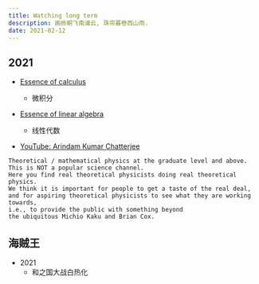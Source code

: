```yaml
---
title: Watching long term
description: 画栋朝飞南浦云, 珠帘暮卷西山雨.
date: 2021-02-12
---
```


## 2021

* [Essence of calculus](https://www.youtube.com/playlist?list=PLZHQObOWTQDMsr9K-rj53DwVRMYO3t5Yr)
  - 微积分

* [Essence of linear algebra](https://www.youtube.com/playlist?list=PLZHQObOWTQDPD3MizzM2xVFitgF8hE_ab)
  - 线性代数

* [YouTube: Arindam Kumar Chatterjee](https://www.youtube.com/channel/UCdnu4FeJYj_JOdh682wzHfg)

```
Theoretical / mathematical physics at the graduate level and above.
This is NOT a popular science channel.
Here you find real theoretical physicists doing real theoretical physics.
We think it is important for people to get a taste of the real deal,
and for aspiring theoretical physicists to see what they are working towards,
i.e., to provide the public with something beyond
the ubiquitous Michio Kaku and Brian Cox.
```

## 海贼王

* 2021
  - 和之国大战白热化
